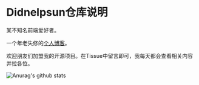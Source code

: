 # Didnelpsun仓库说明

某不知名前端爱好者。

一个年老失修的[个人博客](https://didnelpsun.github.io)。

欢迎朋友们加盟我的开源项目。在Tissue中留言即可，我每天都会查看相关内容并拉各位。

![Anurag's github stats](https://github-readme-stats.vercel.app/api?username=Didnelpsun&show_icons=true&theme=dark)
